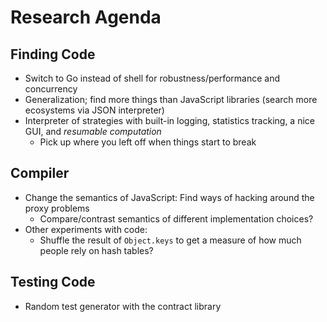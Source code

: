 # Research Agenda

## Finding Code
- Switch to Go instead of shell for robustness/performance and concurrency
- Generalization; find more things than JavaScript libraries (search more ecosystems via JSON interpreter)
- Interpreter of strategies with built-in logging, statistics tracking, a nice GUI, and *resumable computation*
  - Pick up where you left off when things start to break

## Compiler
- Change the semantics of JavaScript: Find ways of hacking around the proxy problems
  - Compare/contrast semantics of different implementation choices?
- Other experiments with code:
  - Shuffle the result of `Object.keys` to get a measure of how much people rely on hash tables?

## Testing Code
- Random test generator with the contract library
